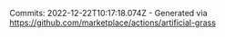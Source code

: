 Commits: 2022-12-22T10:17:18.074Z - Generated via https://github.com/marketplace/actions/artificial-grass
<br>

